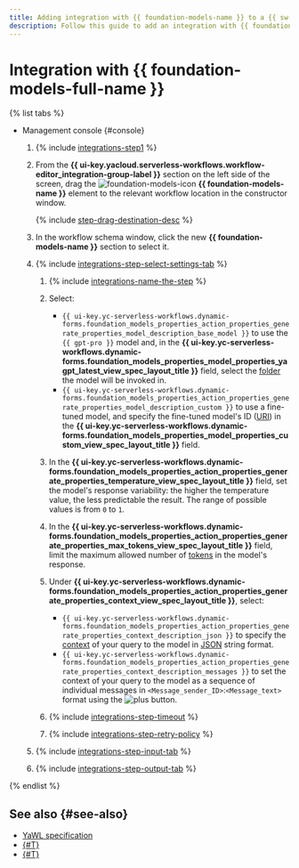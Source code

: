 ```yaml
---
title: Adding integration with {{ foundation-models-name }} to a {{ sw-name }} workflow
description: Follow this guide to add an integration with {{ foundation-models-full-name }} to a {{ sw-full-name }} workflow using the workflow step constructor.
---
```


# Integration with {{ foundation-models-full-name }}

{% list tabs %}

- Management console {#console}

  1. {% include [integrations-step1](../../../../_includes/serverless-integrations/workflows-constructor/integrations-step1.md) %} 
  1. From the **{{ ui-key.yacloud.serverless-workflows.workflow-editor_integration-group-label }}** section on the left side of the screen, drag the ![foundation-models-icon](../../../../_assets/foundation-models-icon.svg) **{{ foundation-models-name }}** element to the relevant workflow location in the constructor window.

      {% include [step-drag-destination-desc](../../../../_includes/serverless-integrations/workflows-constructor/step-drag-destination-desc.md) %}
  1. In the workflow schema window, click the new **{{ foundation-models-name }}** section to select it.
  1. {% include [integrations-step-select-settings-tab](../../../../_includes/serverless-integrations/workflows-constructor/integrations-step-select-settings-tab.md) %}

      1. {% include [integrations-name-the-step](../../../../_includes/serverless-integrations/workflows-constructor/integrations-name-the-step.md) %}
      1. Select:

          * `{{ ui-key.yc-serverless-workflows.dynamic-forms.foundation_models_properties_action_properties_generate_properties_model_description_base_model }}` to use the `{{ gpt-pro }}` model and, in the **{{ ui-key.yc-serverless-workflows.dynamic-forms.foundation_models_properties_model_properties_yagpt_latest_view_spec_layout_title }}** field, select the [folder](../../../../resource-manager/concepts/resources-hierarchy.md#folder) the model will be invoked in.
          * `{{ ui-key.yc-serverless-workflows.dynamic-forms.foundation_models_properties_action_properties_generate_properties_model_description_custom }}` to use a fine-tuned model, and specify the fine-tuned model's ID ([URI](../../../../foundation-models/concepts/tuning/index.md#requests)) in the **{{ ui-key.yc-serverless-workflows.dynamic-forms.foundation_models_properties_model_properties_custom_view_spec_layout_title }}** field.

      1. In the **{{ ui-key.yc-serverless-workflows.dynamic-forms.foundation_models_properties_action_properties_generate_properties_temperature_view_spec_layout_title }}** field, set the model's response variability: the higher the temperature value, the less predictable the result. The range of possible values ​​is from `0` to `1`.
      1. In the **{{ ui-key.yc-serverless-workflows.dynamic-forms.foundation_models_properties_action_properties_generate_properties_max_tokens_view_spec_layout_title }}** field, limit the maximum allowed number of [tokens](../../../../foundation-models/concepts/generation/tokens.md) in the model's response.
      1. Under **{{ ui-key.yc-serverless-workflows.dynamic-forms.foundation_models_properties_action_properties_generate_properties_context_view_spec_layout_title }}**, select:

          * `{{ ui-key.yc-serverless-workflows.dynamic-forms.foundation_models_properties_action_properties_generate_properties_context_description_json }}` to specify the [context](../../../../foundation-models/concepts/index.md#prompt) of your query to the model in [JSON](https://en.wikipedia.org/wiki/JSON) string format.
          * `{{ ui-key.yc-serverless-workflows.dynamic-forms.foundation_models_properties_action_properties_generate_properties_context_description_messages }}` to set the context of your query to the model as a sequence of individual messages in `<Message_sender_ID>`:`<Message_text>` format using the ![plus](../../../../_assets/console-icons/plus.svg) button.

      1. {% include [integrations-step-timeout](../../../../_includes/serverless-integrations/workflows-constructor/integrations-step-timeout.md) %}
      1. {% include [integrations-step-retry-policy](../../../../_includes/serverless-integrations/workflows-constructor/integrations-step-retry-policy.md) %}
  1. {% include [integrations-step-input-tab](../../../../_includes/serverless-integrations/workflows-constructor/integrations-step-input-tab.md) %}
  1. {% include [integrations-step-output-tab](../../../../_includes/serverless-integrations/workflows-constructor/integrations-step-output-tab.md) %}

{% endlist %}

## See also {#see-also}

* [YaWL specification](../../../concepts/workflows/yawl/integration/foundationmodelscall.md)
* [{#T}](../workflow/create-constructor.md)
* [{#T}](../workflow/update.md)
